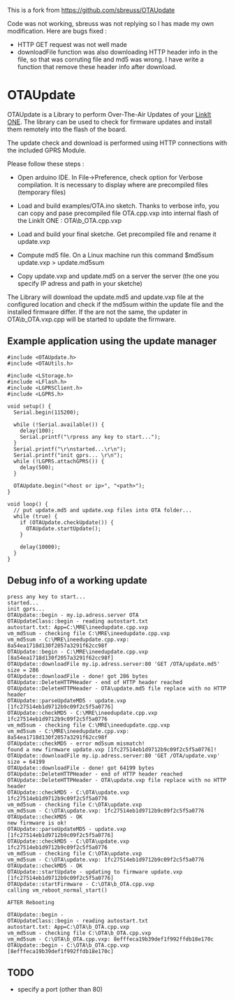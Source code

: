 This is a fork from https://github.com/sbreuss/OTAUpdate

Code was not working, sbreuss was not replying so I has made my own modification.
Here are bugs fixed :


- HTTP GET request was not well made
- downloadFile function was also downloading HTTP header info in the file, so that was corruting file and md5 was wrong. I have write a function that remove these header info after download.

# OTAUpdate
OTAUpdate is a Library to perform Over-The-Air Updates of your [LinkIt ONE](https://labs.mediatek.com/site/global/developer_tools/mediatek_linkit/whatis_linkit/index.gsp). The library can be used to check for firmware updates and install them remotely into the flash of the board. 


The update check and download is performed using HTTP connections with the included GPRS Module.

Please follow these steps :

- Open arduino IDE. In File->Preference, check option for Verbose compilation. It is necessary to display where are precompiled files (temporary files)

- Load and build examples/OTA.ino sketch. Thanks to verbose info, you can copy and pase precompiled file OTA.cpp.vxp into internal flash of the LinkIt ONE : OTA\b_OTA.cpp.vxp

- Load and build your final sketche. Get precompiled file and rename it update.vxp

- Compute md5 file. On a Linux machine run this command
	$md5sum update.vxp > update.md5sum
	
- Copy update.vxp and update.md5 on a server the server (the one you specify IP adress and path in your sketche)


The Library will download the update.md5 and update.vxp file at the configured location and check if the md5sum within the update file and the installed firmware differ. If the are not the same, the updater in OTA\b_OTA.vxp.cpp will be started to update the firmware.

## Example application using the update manager

    #include <OTAUpdate.h>
    #include <OTAUtils.h>
    
    #include <LStorage.h>
    #include <LFlash.h>
    #include <LGPRSClient.h>
    #include <LGPRS.h>

    void setup() {
      Serial.begin(115200);
    
      while (!Serial.available()) {
        delay(100);
        Serial.printf("\rpress any key to start...");
      }
      Serial.printf("\r\nstarted...\r\n");
      Serial.printf("init gprs... \r\n");
      while (!LGPRS.attachGPRS()) {
        delay(500);
      }
    
      OTAUpdate.begin("<host or ip>", "<path>");
    }
    
    void loop() {
      // put update.md5 and update.vxp files into OTA folder...
      while (true) {
        if (OTAUpdate.checkUpdate()) {
          OTAUpdate.startUpdate();
        }
    
        delay(10000);
      }
    }
	
## Debug info of a working update

	press any key to start...
	started...
	init gprs...
	OTAUpdate::begin - my.ip.adress.server OTA
	OTAUpdateClass::begin - reading autostart.txt
	autostart.txt: App=C:\MRE\ineedupdate.cpp.vxp
	vm_md5sum - checking file C:\MRE\ineedupdate.cpp.vxp
	vm_md5sum - C:\MRE\ineedupdate.cpp.vxp: 8a54ea1718d130f2057a3291f62cc98f
	OTAUpdate::begin - C:\MRE\ineedupdate.cpp.vxp [8a54ea1718d130f2057a3291f62cc98f]
	OTAUpdate::downloadFile my.ip.adress.server:80 'GET /OTA/update.md5'
	size = 286
	OTAUpdate::downloadFile - done! got 286 bytes
	OTAUpdate::DeleteHTTPHeader - end of HTTP header reached
	OTAUpdate::DeleteHTTPHeader - OTA\update.md5 file replace with no HTTP header
	OTAUpdate::parseUpdateMD5 - update.vxp [1fc27514eb1d9712b9c09f2c5f5a0776]
	OTAUpdate::checkMD5 - C:\MRE\ineedupdate.cpp.vxp 1fc27514eb1d9712b9c09f2c5f5a0776
	vm_md5sum - checking file C:\MRE\ineedupdate.cpp.vxp
	vm_md5sum - C:\MRE\ineedupdate.cpp.vxp: 8a54ea1718d130f2057a3291f62cc98f
	OTAUpdate::checkMD5 - error md5sum mismatch!
	found a new firmware update.vxp [1fc27514eb1d9712b9c09f2c5f5a0776]!
	OTAUpdate::downloadFile my.ip.adress.server:80 'GET /OTA/update.vxp'
	size = 64199
	OTAUpdate::downloadFile - done! got 64199 bytes
	OTAUpdate::DeleteHTTPHeader - end of HTTP header reached
	OTAUpdate::DeleteHTTPHeader - OTA\update.vxp file replace with no HTTP header
	OTAUpdate::checkMD5 - C:\OTA\update.vxp 1fc27514eb1d9712b9c09f2c5f5a0776
	vm_md5sum - checking file C:\OTA\update.vxp
	vm_md5sum - C:\OTA\update.vxp: 1fc27514eb1d9712b9c09f2c5f5a0776
	OTAUpdate::checkMD5 - OK
	new firmware is ok!
	OTAUpdate::parseUpdateMD5 - update.vxp [1fc27514eb1d9712b9c09f2c5f5a0776]
	OTAUpdate::checkMD5 - C:\OTA\update.vxp 1fc27514eb1d9712b9c09f2c5f5a0776
	vm_md5sum - checking file C:\OTA\update.vxp
	vm_md5sum - C:\OTA\update.vxp: 1fc27514eb1d9712b9c09f2c5f5a0776
	OTAUpdate::checkMD5 - OK
	OTAUpdate::startUpdate - updating to firmware update.vxp [1fc27514eb1d9712b9c09f2c5f5a0776]
	OTAUpdate::startFirmware - C:\OTA\b_OTA.cpp.vxp
	calling vm_reboot_normal_start()

	AFTER Rebooting

	OTAUpdate::begin -
	OTAUpdateClass::begin - reading autostart.txt
	autostart.txt: App=C:\OTA\b_OTA.cpp.vxp
	vm_md5sum - checking file C:\OTA\b_OTA.cpp.vxp
	vm_md5sum - C:\OTA\b_OTA.cpp.vxp: 8efffeca19b39def1f992ffdb18e170c
	OTAUpdate::begin - C:\OTA\b_OTA.cpp.vxp [8efffeca19b39def1f992ffdb18e170c]

## TODO
 * 	specify a port (other than 80)